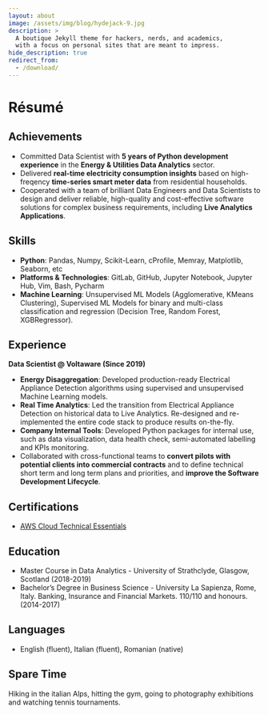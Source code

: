 ```yaml
---
layout: about
image: /assets/img/blog/hydejack-9.jpg
description: >
  A boutique Jekyll theme for hackers, nerds, and academics,
  with a focus on personal sites that are meant to impress.
hide_description: true
redirect_from:
  - /download/
---
```


# Résumé
## Achievements

- Committed Data Scientist with  **5 years of Python development experience** in the **Energy & Utilities Data Analytics** sector.
- Delivered **real-time electricity consumption insights** based on high-freqency **time-series smart meter data** from residential households.
- Cooperated with a team of brilliant Data Engineers and Data Scientists to design and deliver reliable, high-quality and cost-effective software solutions for complex business requirements, including **Live Analytics Applications**.

## Skills

- **Python**: Pandas, Numpy, Scikit-Learn, cProfile, Memray, Matplotlib, Seaborn, etc
- **Platforms & Technologies**: GitLab, GitHub, Jupyter Notebook, Jupyter Hub, Vim, Bash, Pycharm
- **Machine Learning**: Unsupervised ML Models (Agglomerative, KMeans Clustering), Supervised ML Models for binary and multi-class classification and regression (Decision Tree, Random Forest, XGBRegressor).

## Experience

**Data Scientist @ Voltaware (Since 2019)**

- **Energy Disaggregation**: Developed production-ready Electrical Appliance Detection algorithms using supervised and unsupervised Machine Learning models.
- **Real Time Analytics**: Led the transition from Electrical Appliance Detection on historical data to Live Analytics. Re-designed and re-implemented the entire code stack to produce results on-the-fly.
- **Company Internal Tools**: Developed Python packages for internal use, such as data visualization, data health check, semi-automated labelling and KPIs monitoring.
- Collaborated with cross-functional teams to **convert pilots with potential clients into commercial contracts** and to define technical short term and long term plans and priorities, and **improve the Software Development Lifecycle**.


## Certifications
- [AWS Cloud Technical Essentials](https://www.coursera.org/learn/aws-cloud-technical-essentials?campaignid=20858198824&adgroupid=&device=c&keyword=&matchtype=&network=x&devicemodel=&adposition=&creativeid=&hide_mobile_promo=&gad_source=1) 

## Education

- Master Course in Data Analytics - University of Strathclyde, Glasgow, Scotland (2018-2019)
- Bachelor’s Degree in Business Science - University La Sapienza, Rome, Italy. Banking, Insurance and Financial Markets. 110/110 and honours. (2014-2017)

## Languages
- English (fluent), Italian (fluent), Romanian (native)

## Spare Time

Hiking in the italian Alps, hitting the gym, going to photography exhibitions and watching tennis tournaments.